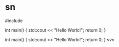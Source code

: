 # sn

#include <iostream>



int main() {
    std::cout << "Hello World!";
    return 0;
}

int main() {
    std::cout << "Hello World!";
    return 0;
}
vvv
